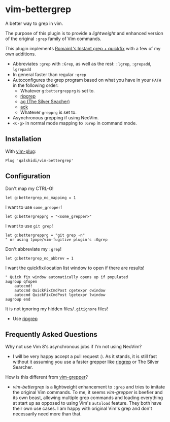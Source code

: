 vim-bettergrep
==============

A better way to grep in vim.

The purpose of this plugin is to provide a *lightweight* and enhanced version
of the original `:grep` family of Vim commands.

This plugin implements [RomainL's Instant grep + quickfix](https://gist.github.com/romainl/56f0c28ef953ffc157f36cc495947ab3)
with a few of my own additions.

- Abbreviates `:grep` with `:Grep`, as well as the rest: `:lgrep`, `:grepadd`,
  `lgrepadd`
- In general faster than regular `:grep`
- Autoconfigures the grep program based on what you have in your `PATH` in the following order:
    - Whatever `g:bettergrepprg` is set to.
    - [ripgrep](https://github.com/BurntSushi/ripgrep)
    - [ag (The Silver Seacher)](https://github.com/ggreer/the_silver_searcher)
    - [ack](https://beyondgrep.com/)
    - Whatever `grepprg` is set to.
- Asynchronous grepping if using NeoVim.
- `<C-g>` in normal mode mapping to `:Grep` in command mode.

Installation
------------

With [vim-plug](https://github.com/junegunn/vim-plug):

```vim
Plug 'qalshidi/vim-bettergrep'
```

Configuration
-------------

Don't map my CTRL-G!

```vim
let g:bettergrep_no_mapping = 1
```

I want to use `some_grepper`!

```vim
let g:bettergrepprg = "<some_grepper>"
```

I want to use `git grep`!

```vim
let g:bettergrepprg = "git grep -n"
" or using tpope/vim-fugitive plugin's :Ggrep
```

Don't abbreviate my `:grep`!

```vim
let g:bettergrep_no_abbrev = 1
```

I want the quickfix/location list window to open if there are results!

```vim
" Quick fix window automatically opens up if populated
augroup qfopen
    autocmd!
    autocmd QuickFixCmdPost cgetexpr cwindow
    autocmd QuickFixCmdPost lgetexpr lwindow
augroup end
```

It is not ignoring my hidden files/`.gitignore` files!

- Use [ripgrep](https://github.com/BurntSushi/ripgrep)

Frequently Asked Questions
--------------------------

Why not use Vim 8's asynchronous jobs if I'm not using NeoVim?

- I will be very happy accept a pull request :). As it stands, it is still fast
  without it assuming you use a faster grepper like
  [ripgrep](https://github.com/BurntSushi/ripgrep) or The Silver Searcher.

How is this different from [vim-grepper](https://github.com/mhinz/vim-grepper)?

- *vim-bettergrep* is a lightweight enhancement to `:grep` and tries to imitate
  the original Vim commands. To me, it seems *vim-grepper* is beefier and its
  own beast, allowing multiple grep commands and loading everything at start up
  as opposed to using Vim's `autoload` feature. They both have their own use
  cases. I am happy with original Vim's grep and don't necessarily need more
  than that.
